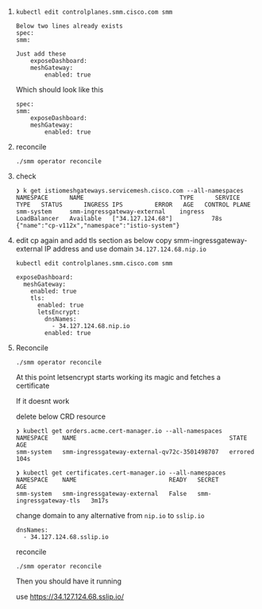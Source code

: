 
1. 
    ```
    kubectl edit controlplanes.smm.cisco.com smm

    Below two lines already exists
    spec:
    smm:

    Just add these
        exposeDashboard:
        meshGateway:
            enabled: true
    ```

    Which should look like this
    ```
    spec:
    smm:
        exposeDashboard:
        meshGateway:
            enabled: true
    ```

1. reconcile
    ```
    ./smm operator reconcile
    ```

1. check 
    ```
    ❯ k get istiomeshgateways.servicemesh.cisco.com --all-namespaces
    NAMESPACE      NAME                           TYPE      SERVICE TYPE   STATUS      INGRESS IPS         ERROR   AGE   CONTROL PLANE
    smm-system     smm-ingressgateway-external    ingress   LoadBalancer   Available   ["34.127.124.68"]           78s   {"name":"cp-v112x","namespace":"istio-system"}
    ```

1. edit cp again and add tls section as below
   copy smm-ingressgateway-external IP address and use domain `34.127.124.68.nip.io`
    ```
    kubectl edit controlplanes.smm.cisco.com smm

    exposeDashboard:
      meshGateway:
        enabled: true
        tls:
          enabled: true
          letsEncrypt:
            dnsNames:
              - 34.127.124.68.nip.io
            enabled: true
    ```

1. Reconcile
    ```
    ./smm operator reconcile
    ```
    At this point letsencrypt starts working its magic and fetches a certificate

    If it doesnt work

    delete below CRD resource
    ```
    ❯ kubectl get orders.acme.cert-manager.io --all-namespaces
    NAMESPACE    NAME                                           STATE     AGE
    smm-system   smm-ingressgateway-external-qv72c-3501498707   errored   104s

    ❯ kubectl get certificates.cert-manager.io --all-namespaces
    NAMESPACE    NAME                          READY   SECRET                   AGE
    smm-system   smm-ingressgateway-external   False   smm-ingressgateway-tls   3m17s
    ```

    change domain to any alternative from `nip.io` to `sslip.io`
    ```
    dnsNames:
      - 34.127.124.68.sslip.io
    ```

    reconcile
    ```
    ./smm operator reconcile
    ```

    Then you should have it running

    use https://34.127.124.68.sslip.io/